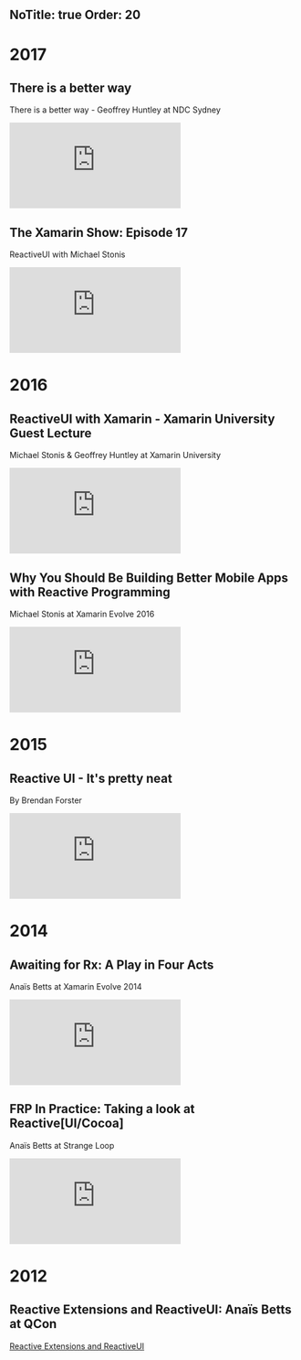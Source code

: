 ﻿NoTitle: true
Order: 20
---


# 2017

## There is a better way
There is a better way - Geoffrey Huntley at NDC Sydney
<div class="youtube-video-container"><iframe src="https://www.youtube.com/embed/4inY7TFEVT0" title="YouTube video player" frameborder="0" allow="accelerometer; autoplay; clipboard-write; encrypted-media; gyroscope; picture-in-picture" allowfullscreen></iframe></div>

## The Xamarin Show: Episode 17
ReactiveUI with Michael Stonis


<div class="youtube-video-container"><iframe src="https://www.youtube.com/embed/GSKFk-A4omo" title="YouTube video player" frameborder="0" allow="accelerometer; autoplay; clipboard-write; encrypted-media; gyroscope; picture-in-picture" allowfullscreen></iframe></div>

# 2016

## ReactiveUI with Xamarin - Xamarin University Guest Lecture

Michael Stonis & Geoffrey Huntley at Xamarin University

<div class="youtube-video-container"><iframe src="https://www.youtube.com/embed/vydDJ9CaIug" title="YouTube video player" frameborder="0" allow="accelerometer; autoplay; clipboard-write; encrypted-media; gyroscope; picture-in-picture" allowfullscreen></iframe></div>

## Why You Should Be Building Better Mobile Apps with Reactive Programming 

Michael Stonis at Xamarin Evolve 2016

<div class="youtube-video-container"><iframe src="https://www.youtube.com/embed/DYEbUF4xs1Q" title="YouTube video player" frameborder="0" allow="accelerometer; autoplay; clipboard-write; encrypted-media; gyroscope; picture-in-picture" allowfullscreen></iframe></div>

# 2015

## Reactive UI - It's pretty neat
By Brendan Forster

<div class="youtube-video-container"><iframe src="https://www.youtube.com/embed/HPyKHxy7X0w" title="YouTube video player" frameborder="0" allow="accelerometer; autoplay; clipboard-write; encrypted-media; gyroscope; picture-in-picture" allowfullscreen></iframe></div>

# 2014

## Awaiting for Rx: A Play in Four Acts

Anaïs Betts at Xamarin Evolve 2014

<div class="youtube-video-container"><iframe src="https://www.youtube.com/embed/5DZ8nC0ENdg" title="YouTube video player" frameborder="0" allow="accelerometer; autoplay; clipboard-write; encrypted-media; gyroscope; picture-in-picture" allowfullscreen></iframe></div>

## FRP In Practice: Taking a look at Reactive[UI/Cocoa]

Anaïs Betts at Strange Loop

<div class="youtube-video-container"><iframe src="https://www.youtube.com/embed/1XNATGjqM6U" title="YouTube video player" frameborder="0" allow="accelerometer; autoplay; clipboard-write; encrypted-media; gyroscope; picture-in-picture" allowfullscreen></iframe></div>

# 2012

## Reactive Extensions and ReactiveUI: Anaïs Betts at QCon

[Reactive Extensions and ReactiveUI](https://www.infoq.com/presentations/Reactive-Extensions-and-ReactiveUI)
